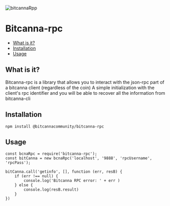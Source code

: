 ![bitcannaRpp](https://i.imgur.com/wW9bgsF.png)
 
 
# Bitcanna-rpc

*   [What is it?](#what-is-it "What is it?")
*   [Installation](#installation "Installation")
*   [Usage](#usage "Usage")


## What is it? 
Bitcanna-rpc is a library that allows you to interact with the json-rpc part of a bitcanna client (regardless of the coin)
A simple initialization with the client's rpc identifier and you will be able to recover all the information from bitcanna-cli

## Installation 

`npm install @bitcannacommunity/bitcanna-rpc`

## Usage  

    const bcnaRpc = require('bitcanna-rpc');
    const bitCanna = new bcnaRpc('localhost', '9888', 'rpcUsername', 'rpcPass');
    
    bitCanna.call('getinfo', [], function (err, resB) {
    	if (err !== null) {
    		console.log('Bitcanna RPC error: ' + err )
    	} else {
    		console.log(resB.result)		
    	}
    })
